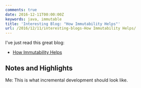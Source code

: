 ```yaml
---
comments: true
date: 2016-12-11T00:00:00Z
keywords: java, immutable
title: 'Interesting Blog: "How Immutability Helps"'
url: /2016/12/11/interesting-blogs-How Immutability Helps/
---
```


I've just read this great blog:

- [How Immutability Helps](http://www.yegor256.com/2014/11/07/how-immutability-helps.html)

## Notes and Highlights

Me: This is what incremental development should look like.
